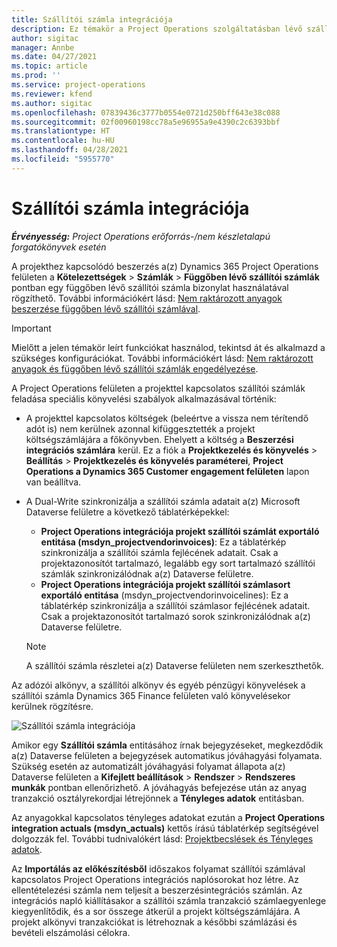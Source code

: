 ```yaml
---
title: Szállítói számla integrációja
description: Ez témakör a Project Operations szolgáltatásban lévő szállítói számlák integrációjáról nyújt információt.
author: sigitac
manager: Annbe
ms.date: 04/27/2021
ms.topic: article
ms.prod: ''
ms.service: project-operations
ms.reviewer: kfend
ms.author: sigitac
ms.openlocfilehash: 07839436c3777b0554e0721d250bff643e38c088
ms.sourcegitcommit: 02f00960198cc78a5e96955a9e4390c2c6393bbf
ms.translationtype: HT
ms.contentlocale: hu-HU
ms.lasthandoff: 04/28/2021
ms.locfileid: "5955770"
---
```

# <a name="vendor-invoice-integration"></a>Szállítói számla integrációja

_**Érvényesség:** Project Operations erőforrás-/nem készletalapú forgatókönyvek esetén_

A projekthez kapcsolódó beszerzés a(z) Dynamics 365 Project Operations felületen a **Kötelezettségek** > **Számlák** > **Függőben lévő szállítói számlák** pontban egy függőben lévő szállítói számla bizonylat használatával rögzíthető. További információkért lásd: [Nem raktározott anyagok beszerzése függőben lévő szállítói számlával](../procurement/pending-vendor-invoices.md).

> [!IMPORTANT]
> Mielőtt a jelen témakör leírt funkciókat használod, tekintsd át és alkalmazd a szükséges konfigurációkat. További információkért lásd: [Nem raktározott anyagok és függőben lévő szállítói számlák engedélyezése](../procurement/configure-materials-nonstocked.md).

A Project Operations felületen a projekttel kapcsolatos szállítói számlák feladása speciális könyvelési szabályok alkalmazásával történik:

- A projekttel kapcsolatos költségek (beleértve a vissza nem térítendő adót is) nem kerülnek azonnal kifüggesztették a projekt költségszámlájára a főkönyvben. Ehelyett a költség a **Beszerzési integrációs számlára** kerül. Ez a fiók a **Projektkezelés és könyvelés** > **Beállítás** > **Projektkezelés és könyvelés paraméterei**, **Project Operations a Dynamics 365 Customer engagement felületen** lapon van beállítva.
- A Dual-Write szinkronizálja a szállítói számla adatait a(z) Microsoft Dataverse felületre a következő táblatérképekkel:

     - **Project Operations integrációja projekt szállítói számlát exportáló entitása (msdyn_projectvendorinvoices)**: Ez a táblatérkép szinkronizálja a szállítói számla fejlécének adatait. Csak a projektazonosítót tartalmazó, legalább egy sort tartalmazó szállítói számlák szinkronizálódnak a(z) Dataverse felületre.
     - **Project Operations integrációja projekt szállítói számlasort exportáló entitása** (msdyn_projectvendorinvoicelines): Ez a táblatérkép szinkronizálja a szállítói számlasor fejlécének adatait. Csak a projektazonosítót tartalmazó sorok szinkronizálódnak a(z) Dataverse felületre.

     > [!NOTE]
     > A szállítói számla részletei a(z) Dataverse felületen nem szerkeszthetők.

Az adózói alkönyv, a szállítói alkönyv és egyéb pénzügyi könyvelések a szállítói számla Dynamics 365 Finance felületen való könyvelésekor kerülnek rögzítésre.

![Szállítói számla integrációja](media/DW7VendorInvoice.png)

Amikor egy **Szállítói számla** entitásához írnak bejegyzéseket, megkezdődik a(z) Dataverse felületen a bejegyzések automatikus jóváhagyási folyamata. Szükség esetén az automatizált jóváhagyási folyamat állapota a(z) Dataverse felületen a **Kifejlett beállítások** > **Rendszer** > **Rendszeres munkák** pontban ellenőrizhető. A jóváhagyás befejezése után az anyag tranzakció osztályrekordjai létrejönnek a **Tényleges adatok** entitásban.

Az anyagokkal kapcsolatos tényleges adatokat ezután a **Project Operations integration actuals (msdyn_actuals)** kettős írású táblatérkép segítségével dolgozzák fel. További tudnivalókért lásd: [Projektbecslések és Tényleges adatok](resource-dual-write-estimates-actuals.md).

Az **Importálás az előkészítésből** időszakos folyamat szállítói számlával kapcsolatos Project Operations integrációs naplósorokat hoz létre. Az ellentételezési számla nem teljesít a beszerzésintegrációs számlán. Az integrációs napló kiállításakor a szállítói számla tranzakció számlaegyenlege kiegyenlítődik, és a sor összege átkerül a projekt költségszámlájára. A projekt alkönyvi tranzakciókat is létrehoznak a későbbi számlázási és bevételi elszámolási célokra.
